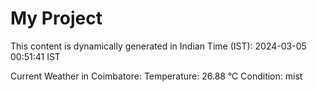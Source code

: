 # My Project

This content is dynamically generated in Indian Time (IST): 2024-03-05 00:51:41 IST


Current Weather in Coimbatore:
Temperature: 26.88 °C
Condition: mist
